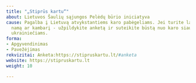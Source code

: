 ```yaml
---
title: "„Stiprūs kartu“"
about: Lietuvos Šaulių sąjungos Pelėdų būrio iniciatyva
cause: Pagalba į Lietuvą atvykstantiems karo pabėgeliams. Jei turite laisvą butą,
  namą ar kambarį - užpildykite anketą ir suteikite būstą nuo karo siaubo bėgantiems
  ukrainiečiams.
forma:
- Apgyvendinimas
- Pavežėjimas
rekvizitai: Anketa:https://stipruskartu.lt/#anketa
website: https://stipruskartu.lt
weight: 10

---
```


